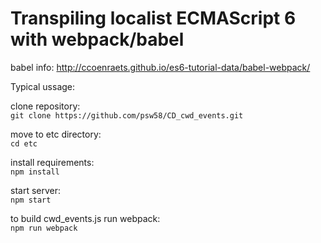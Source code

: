 # Transpiling localist ECMAScript 6 with webpack/babel

babel info: http://ccoenraets.github.io/es6-tutorial-data/babel-webpack/

Typical ussage:

clone repository:<br/>
```git clone https://github.com/psw58/CD_cwd_events.git```

move to etc directory:<br/>
```cd etc```

install requirements:<br/>
```npm install```

start server:<br/>
```npm start```

to build cwd_events.js run webpack:<br/>
```npm run webpack```